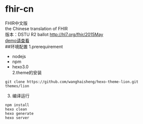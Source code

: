 fhir-cn
=======

FHIR中文版    
the Chinese translation of FHIR   
版本：DSTU R2 ballot   http://hl7.org/fhir/2015May          
[demo请查看](http://wanghaisheng.github.io/fhir-cn/home/index.html)	
##环境配置
1.prerequirement  
*  nodejs 
*  npm 
*  hexo3.0   
2.theme的安装  
```
git clone https://github.com/wanghaisheng/hexo-theme-lion.git themes/lion   
```  
3. 编译运行  
```
npm install 
hexo clean
hexo generate
hexo server
```  








